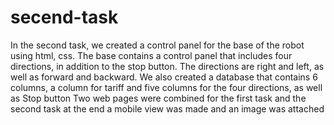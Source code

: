 # secend-task
In the second task, we created a control panel for the base of the robot using html, css. The base contains a control panel that includes four directions, in addition to the stop button. The directions are right and left, as well as forward and backward. We also created a database that contains 6 columns, a column for tariff and five columns for the four directions, as well as  Stop button Two web pages were combined for the first task and the second task at the end a mobile view was made and an image was attached
